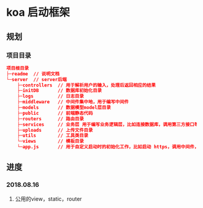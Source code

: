# koa 启动框架

## 规划

### 项目目录

```json
项目根目录
├─readme  // 说明文档
└─server  // server后端
    ├─controllers  // 用于解析用户的输入，处理后返回相应的结果
    ├─initDB       // 数据库初始化目录
    ├─logs         // 日志目录
    ├─middleware   // 中间件集中地，用于编写中间件
    ├─models       // 数据模型model层目录
    ├─public       // 前端静态代码
    ├─routers      // 路由目录
    ├─services     // 业务层 用于编写业务逻辑层，比如连接数据库，调用第三方接口等
    ├─uploads      // 上传文件目录
    ├─utils        // 工具类目录
    └─views        // 模板目录
    └─app.js       // 用于自定义启动时的初始化工作，比如启动 https，调用中间件，启动路由等

```





## 进度

### 2018.08.16

1. 公用的view，static，router